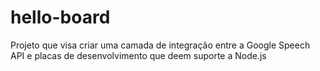 # hello-board
Projeto que visa criar uma camada de integração entre a Google Speech API e placas de desenvolvimento que deem suporte a Node.js
